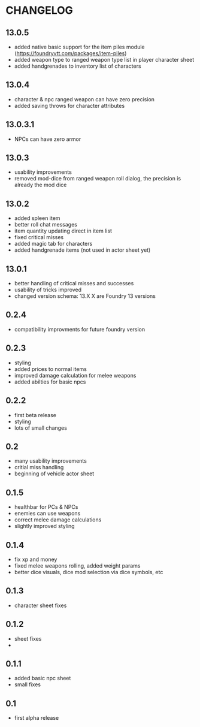 # CHANGELOG

## 13.0.5
  - added native basic support for the item piles module (https://foundryvtt.com/packages/item-piles)
  - added weapon type to ranged weapon type list in player character sheet
  - added handgrenades to inventory list of characters

## 13.0.4
  - character & npc ranged weapon can have zero precision
  - added saving throws for character attributes
  
## 13.0.3.1
  - NPCs can have zero armor
  
## 13.0.3
  - usability improvements
  - removed mod-dice from ranged weapon roll dialog, the precision is already the mod dice
  
## 13.0.2
  - added spleen item
  - better roll chat messages
  - item quantity updating direct in item list
  - fixed critical misses
  - added magic tab for characters
  - added handgrenade items (not used in actor sheet yet)
  
## 13.0.1
  - better handling of critical misses and successes
  - usability of tricks improved
  - changed version schema: 13.X X are Foundry 13 versions
  
## 0.2.4
  - compatibility improvments for future foundry version
  
## 0.2.3
  - styling
  - added prices to normal items
  - improved damage calculation for melee weapons
  - added abilties for basic npcs
  
## 0.2.2
  - first beta release
  - styling
  - lots of small changes
  
## 0.2
  - many usability improvements
  - critial miss handling
  - beginning of vehicle actor sheet
  
## 0.1.5
  - healthbar for PCs & NPCs
  - enemies can use weapons
  - correct melee damage calculations
  - slightly improved styling
  
## 0.1.4
  - fix xp and money
  - fixed melee weapons rolling, added weight params
  - better dice visuals, dice mod selection via dice symbols, etc

## 0.1.3
  - character sheet fixes
  
## 0.1.2
  - sheet fixes
  - 
## 0.1.1

 - added basic npc sheet
 - small fixes
  
## 0.1

-  first alpha release